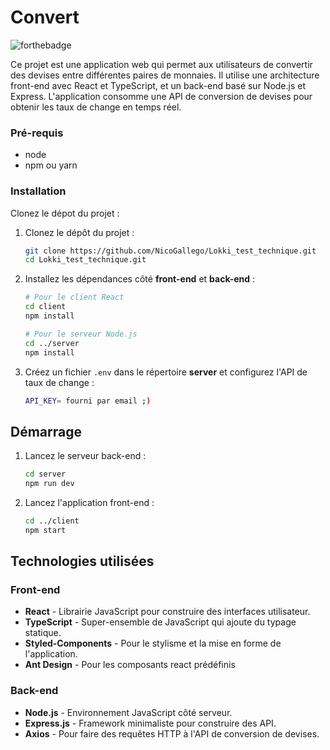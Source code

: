 # Convert


![forthebadge](https://forthebadge.com/images/badges/works-on-my-machine.svg)

Ce projet est une application web qui permet aux utilisateurs de convertir des devises entre différentes paires de monnaies. Il utilise une architecture front-end avec React et TypeScript, et un back-end basé sur Node.js et Express. L'application consomme une API de conversion de devises pour obtenir les taux de change en temps réel.

### Pré-requis

- node
- npm ou yarn

### Installation

Clonez le dépot du projet : 

1. Clonez le dépôt du projet :

   ```bash
   git clone https://github.com/NicoGallego/Lokki_test_technique.git
   cd Lokki_test_technique.git
   ```

2. Installez les dépendances côté **front-end** et **back-end** :

   ```bash
   # Pour le client React
   cd client
   npm install

   # Pour le serveur Node.js
   cd ../server
   npm install
   ```

3. Créez un fichier `.env` dans le répertoire **server** et configurez l'API de taux de change :

   ```bash
   API_KEY= fourni par email ;) 
   ```

## Démarrage

1. Lancez le serveur back-end :

   ```bash
   cd server
   npm run dev
   ```

2. Lancez l'application front-end :

   ```bash
   cd ../client
   npm start
   ```

## Technologies utilisées

### Front-end
- **React** - Librairie JavaScript pour construire des interfaces utilisateur.
- **TypeScript** - Super-ensemble de JavaScript qui ajoute du typage statique.
- **Styled-Components** - Pour le stylisme et la mise en forme de l'application.
- **Ant Design** - Pour les composants react prédéfinis

### Back-end
- **Node.js** - Environnement JavaScript côté serveur.
- **Express.js** - Framework minimaliste pour construire des API.
- **Axios** - Pour faire des requêtes HTTP à l'API de conversion de devises.
